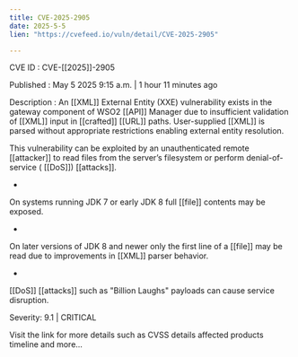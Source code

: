 ```yaml
---
title: CVE-2025-2905
date: 2025-5-5
lien: "https://cvefeed.io/vuln/detail/CVE-2025-2905"

---
```


CVE ID : CVE-[[2025]]-2905

Published :  May 5
2025
9:15 a.m. | 1 hour
11 minutes ago

Description : An  [[XML]] External Entity (XXE) vulnerability exists in the gateway component of WSO2  [[API]] Manager due to insufficient validation of  [[XML]] input in  [[crafted]]  [[URL]] paths. User-supplied  [[XML]] is parsed without appropriate restrictions
enabling external entity resolution.


This vulnerability can be exploited by an unauthenticated remote  [[attacker]] to read files from the server’s filesystem or perform denial-of-service ( [[DoS]])  [[attacks]].



  *  
On systems running JDK 7 or early JDK 8
full  [[file]] contents may be exposed.




  *  
On later versions of JDK 8 and newer
only the first line of a  [[file]] may be read
due to improvements in  [[XML]] parser behavior.




  *  
 [[DoS]]  [[attacks]] such as "Billion Laughs" payloads can cause service disruption.

Severity: 9.1 | CRITICAL

Visit the link for more details
such as CVSS details
affected products
timeline
and more...
